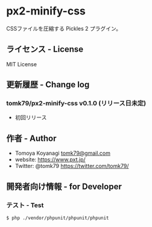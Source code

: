 # px2-minify-css
CSSファイルを圧縮する Pickles 2 プラグイン。


## ライセンス - License

MIT License


## 更新履歴 - Change log

### tomk79/px2-minify-css v0.1.0 (リリース日未定)

- 初回リリース

## 作者 - Author

- Tomoya Koyanagi <tomk79@gmail.com>
- website: <https://www.pxt.jp/>
- Twitter: @tomk79 <https://twitter.com/tomk79/>


## 開発者向け情報 - for Developer

### テスト - Test

```
$ php ./vendor/phpunit/phpunit/phpunit
```
